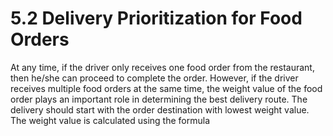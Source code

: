# 5.2 Delivery Prioritization for Food Orders

At any time, if the driver only receives one food order from the restaurant, then he/she can proceed to complete the order. However, if the driver receives multiple food orders at the same time, the weight value of the food order plays an important role in determining the best delivery route. The delivery should start with the order destination with lowest weight value. The weight value is calculated using the formula
